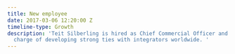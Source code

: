 ```yaml
---
title: New employee
date: 2017-03-06 12:20:00 Z
timeline-type: Growth
description: 'Teit Silberling is hired as Chief Commercial Officer and will be in
  charge of developing strong ties with integrators worldwide. '
---
```


